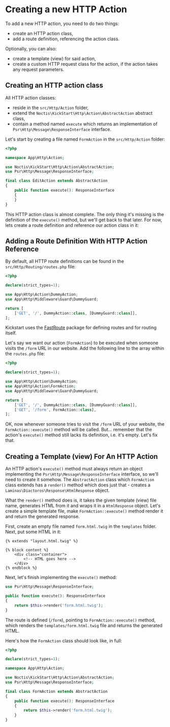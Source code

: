 # Creating a new HTTP Action

To add a new HTTP action, you need to do two things:

* create an HTTP action class,
* add a route definition, referencing the action class.

Optionally, you can also:

* create a template (view) for said action,
* create a custom HTTP request class for the action, if the action takes any request parameters.

## Creating an HTTP action class

All HTTP action classes:

* reside in the `src/Http/Action` folder,
* extend the `Noctis\KickStart\Http\Action\AbstractAction` abstract class,
* contain a method named `execute` which returns an implementation of `Psr\Http\Message\ResponseInterface` interface.

Let's start by creating a file named `FormAction` in the `src/Http/Action` folder:

```php
<?php

namespace App\Http\Action;

use Noctis\KickStart\Http\Action\AbstractAction;
use Psr\Http\Message\ResponseInterface;

final class EditAction extends AbstractAction
{
    public function execute(): ResponseInterface
    {
    }
}
```

This HTTP action class is almost complete. The only thing it's missing is the definition of the `execute()` method, but
we'll get back to that later. For now, lets create a route definition and reference our action class in it:

## Adding a Route Definition With HTTP Action Reference

By default, all HTTP route definitions can be found in the `src/Http/Routing/routes.php` file:

```php
<?php

declare(strict_types=1);

use App\Http\Action\DummyAction;
use App\Http\Middleware\Guard\DummyGuard;

return [
    ['GET', '/', DummyAction::class, [DummyGuard::class]],
];
```

Kickstart uses the [FastRoute](https://github.com/nikic/FastRoute) package for defining routes and for routing itself.

Let's say we want our action (`FormAction`) to be executed when someone visits the `/form` URL in our website. Add the
following line to the array within the `routes.php` file:

```php
<?php

declare(strict_types=1);

use App\Http\Action\DummyAction;
use App\Http\Action\FormAction;
use App\Http\Middleware\Guard\DummyGuard;

return [
    ['GET', '/', DummyAction::class, [DummyGuard::class]],
    ['GET', '/form', FormAction::class],
];
```

OK, now whenever someone tries to visit the `/form` URL of your website, the `FormAction::execute()` method will be 
called. But... remember that the action's `execute()` method still lacks its definition, i.e. it's empty. Let's fix that.

## Creating a Template (view) For An HTTP Action

An HTTP action's `execute()` method must always return an object implementing the  `Psr\Http\Message\ResponseInterface` 
interface, so we'll need to create it somehow. The `AbstractAction` class which `FormAction` class extends has a 
`render()` method which does just that - creates a `Laminas\Diactoros\Response\HtmlResponse` object.

What the `render()` method does is, it takes the given template (view) file name, generates HTML from it and wraps it in 
a `HtmlResponse` object. Let's create a simple template file, make `FormAction::execute()` method render it and return 
the generated response.

First, create an empty file named `form.html.twig` in the `templates` folder. Next, put some HTML in it:

```twig
{% extends "layout.html.twig" %}

{% block content %}
    <div class="container">
        <!-- HTML goes here -->
    </div>
{% endblock %}
```

Next, let's finish implementing the `execute()` method:

```php
use Psr\Http\Message\ResponseInterface;

public function execute(): ResponseInterface
{
    return $this->render('form.html.twig');
}
```

The route is defined (`/form`), pointing to `FormAction::execute()` method, which renders the `templates/form.html.twig`
file and returns the generated HTML.

Here's how the `FormAction` class should look like, in full:

```php
<?php

declare(strict_types=1);

namespace App\Http\Action;

use Noctis\KickStart\Http\Action\AbstractAction;
use Psr\Http\Message\ResponseInterface;

final class FormAction extends AbstractAction
{
    public function execute(): ResponseInterface
    {
        return $this->render('form.html.twig');
    }
}
```
